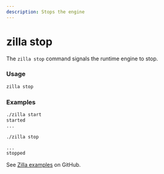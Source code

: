 ```yaml
---
description: Stops the engine
---
```


# zilla stop

The `zilla stop` command signals the runtime engine to stop.

### Usage

```bash
zilla stop
```

### Examples

```bash
./zilla start
started
...
```

```bash
./zilla stop
```

```bash
...
stopped
```

See [Zilla examples](https://github.com/aklivity/zilla/tree/develop/examples) on GitHub.
